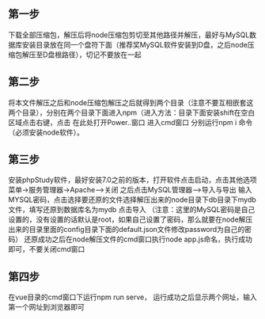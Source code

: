 ## 第一步
下载全部压缩包，解压后将node压缩包剪切至其他路径并解压，最好与MySQL数据库安装目录放在同一个盘符下面（推荐奖MySQL软件安装到D盘，之后node压缩包解压至D盘根路径），切记不要放在一起
## 第二步
将本文件解压之后和node压缩包解压之后就得到两个目录（注意不要互相嵌套这两个目录），分别在两个目录下面进入npm（进入方法：目录下面安装shift在空白区域点击右键，点击  在此处打开Power..窗口 进入cmd窗口   分别运行npm i 命令（必须安装node软件）。
## 第三步
安装phpStudy软件，最好安装7.0之前的版本，打开软件点击启动，点击其他选项菜单->服务管理器->Apache——>关闭
之后点击MySQL管理器——>导入与导出
输入MYSQL密码，点击选择要还原的文件选择解压出来的node目录下db目录下mydb文件，填写还原到数据库名为mydb 点击导入
（注意：这里的MySQL密码是自己设置的，没有设置的话默认是root，如果自己设置了密码，那么就要在node解压出来的目录里面的config目录下面的default.json文件修改password为自己的密码）
还原成功之后在node解压文件的cmd窗口执行node app.js命名，执行成功即可，不要关闭cmd窗口
## 第四步
在vue目录的cmd窗口下运行npm run serve， 运行成功之后显示两个网址，输入第一个网址到浏览器即可